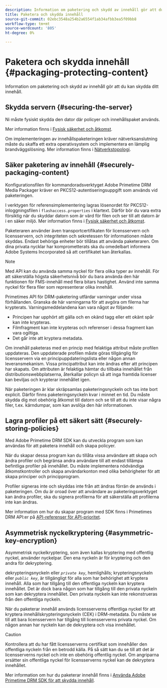 ```yaml
---
description: Information om paketering och skydd av innehåll gör att du kan skydda ditt innehåll.
title: Paketera och skydda innehåll
source-git-commit: 02ebc3548a254b2a6554f1ab34afbb3ea5f09bb8
workflow-type: tm+mt
source-wordcount: '805'
ht-degree: 0%

---
```


# Paketera och skydda innehåll {#packaging-protecting-content}

Information om paketering och skydd av innehåll gör att du kan skydda ditt innehåll.

## Skydda servern {#securing-the-server}

Ni måste fysiskt skydda den dator där policyer och innehållspaket används.

Mer information finns i [Fysisk säkerhet och åtkomst](../../secure-deployment-guidelines/physical-sec-and-access.md).

Om implementeringen av innehållspaketeringen kräver nätverksanslutning måste du skaffa ett extra operativsystem och implementera en lämplig brandväggslösning. Mer information finns i [Nätverkstopologi](../../secure-deployment-guidelines/overview/network-topology.md).

## Säker paketering av innehåll {#securely-packaging-content}

Konfigurationsfilen för kommandoradsverktyget Adobe Primetime DRM Media Packager kräver en PKCS12-autentiseringsuppgift som används vid paketeringen.

I verktygen för referensimplementering lagras lösenordet för PKCS12-inloggningsfilen i `flashaccess.properties` i klartext. Därför bör du vara extra försiktig när du skyddar datorn som är värd för filen och ser till att datorn är i en säker miljö. Mer information finns i [Fysisk säkerhet och åtkomst](../../secure-deployment-guidelines/physical-sec-and-access.md).

Paketeraren använder även transportcertifikaten för licensservern och licensservern, och integriteten och sekretessen för informationen måste skyddas. Endast behöriga enheter bör tillåtas att använda paketeraren. Om dina privata nycklar har komprometterats ska du omedelbart informera Adobe Systems Incorporated så att certifikatet kan återkallas.

>[!NOTE]
>
>Med API kan du använda samma nyckel för flera olika typer av innehåll. För att säkerställa högsta säkerhetsnivå bör du bara använda den här funktionen för FMS-innehåll med flera bitars hastighet. Använd inte samma nyckel för flera filer som representerar olika innehåll.

Primetimes API för DRM-paketering utfärdar varningar under vissa förhållanden. Granska de här varningarna för att avgöra om filerna har krypterats. Varningsmeddelandena kan vara något av följande:

* Principen har upphört att gälla och en okänd tagg eller ett okänt spår kan inte krypteras.
* Filmfragment kan inte krypteras och referenser i dessa fragment kan vara ogiltiga.
* Det går inte att kryptera metadata.

Om innehåll paketeras med en princip med felaktiga attribut måste profilen uppdateras. Den uppdaterade profilen måste göras tillgänglig för licensservern via en principuppdateringslista eller någon annan leveransmekanism. Vissa principattribut kan inte ändras efter att principen har skapats. Om attributen är felaktiga hämtar du tillbaka innehållet från distributionswebbplatserna, återkallar policyn så att inga framtida licenser kan beviljas och krypterar innehållet igen.

När paketeringen är klar skräpsamlas paketeringsnyckeln och tas inte bort explicit. Därför finns paketeringsnyckeln kvar i minnet en tid. Du måste skydda dig mot obehörig åtkomst till datorn och se till att du inte visar några filer, t.ex. kärndumpar, som kan avslöja den här informationen.

## Lagra profiler på ett säkert sätt {#securely-storing-policies}

Med Adobe Primetime DRM SDK kan du utveckla program som kan användas för att paketera innehåll och skapa policyer.

När du skapar dessa program kan du tillåta vissa användare att skapa och ändra profiler och begränsa andra användare till att endast tillämpa befintliga profiler på innehållet. Du måste implementera nödvändiga åtkomstkontroller och skapa användarkonton med olika behörigheter för att skapa principer och principprogram.

Profiler signeras inte och skyddas inte från att ändras förrän de används i paketeringen. Om du är oroad över att användare av paketeringsverktyget kan ändra profiler, ska du signera profilerna för att säkerställa att profilerna inte kan ändras.

Mer information om hur du skapar program med SDK finns i Primetimes DRM API:er på [API-referenser för API-prioritet](https://help.adobe.com/en_US/primetime/api/index.html#api-Adobe_Primetime_API_References).

## Asymmetrisk nyckelkryptering {#asymmetric-key-encryption}

Asymmetrisk nyckelkryptering, som även kallas kryptering med offentlig nyckel, använder nyckelpar. Den ena nyckeln är för kryptering och den andra för dekryptering.

dekrypteringsnyckeln eller *`private key`*, hemlighålls; krypteringsnyckeln eller *`public key`*, är tillgängligt för alla som har behörighet att kryptera innehåll. Alla som har tillgång till den offentliga nyckeln kan kryptera innehållet. Det är dock bara någon som har tillgång till den privata nyckeln som kan dekryptera innehållet. Den privata nyckeln kan inte rekonstrueras från den offentliga nyckeln.

När du paketerar innehåll används licensserverns offentliga nyckel för att kryptera innehållskrypteringsnyckeln (CEK) i DRM-metadata. Du måste se till att bara licensservern har tillgång till licensserverns privata nyckel. Om någon annan har nyckeln kan de dekryptera och visa innehållet.

>[!CAUTION]
>
>Kontrollera att du har fått licensserverns certifikat som innehåller den offentliga nyckeln från en betrodd källa. På så sätt kan du se till att det är licensserverns nyckel och inte en obehörig offentlig nyckel. Om angriparna ersätter sin offentliga nyckel för licensserverns nyckel kan de dekryptera innehållet.

Mer information om hur du paketerar innehåll finns i [Använda Adobe Primetime DRM SDK för att skydda innehåll](https://helpx.adobe.com/content/dam/help/en/primetime/drm/drm_protecting_content.pdf).
